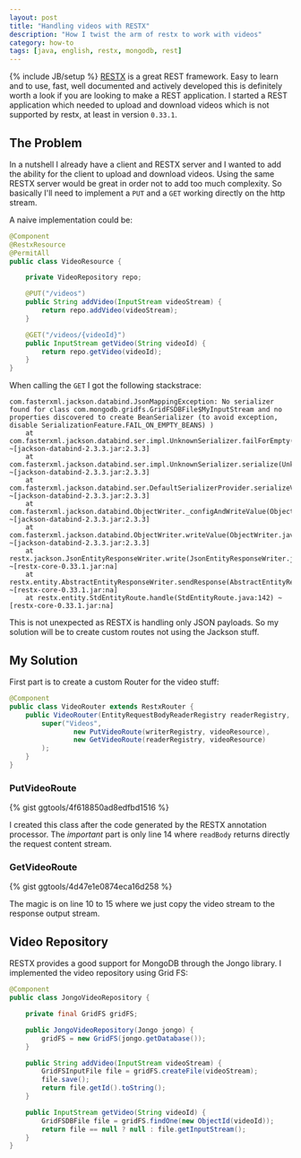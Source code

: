 ```yaml
---
layout: post
title: "Handling videos with RESTX"
description: "How I twist the arm of restx to work with videos"
category: how-to
tags: [java, english, restx, mongodb, rest]
---
```

{% include JB/setup %}
[RESTX](http://restx.io) is a great REST framework. Easy to learn and to use, fast, well documented and actively developed this is definitely worth a look if you are looking to make a REST application. I started a REST application which needed to upload and download videos which is not supported by restx, at least in version `0.33.1`.
<!--more-->

## The Problem

In a nutshell I already have a client and RESTX server and I wanted to add the ability for the client to upload and download videos. Using the same RESTX server would be great in order not to add too much complexity. So basically I'll need to implement a `PUT` and a `GET` working directly on the http stream.

A naive implementation could be:

```java
@Component
@RestxResource
@PermitAll
public class VideoResource {

    private VideoRepository repo;

    @PUT("/videos")
    public String addVideo(InputStream videoStream) {
        return repo.addVideo(videoStream);
    }

    @GET("/videos/{videoId}")
    public InputStream getVideo(String videoId) {
        return repo.getVideo(videoId);
    }
}
```

When calling the `GET` I got the following stackstrace:

```
com.fasterxml.jackson.databind.JsonMappingException: No serializer found for class com.mongodb.gridfs.GridFSDBFile$MyInputStream and no properties discovered to create BeanSerializer (to avoid exception, disable SerializationFeature.FAIL_ON_EMPTY_BEANS) )
	at com.fasterxml.jackson.databind.ser.impl.UnknownSerializer.failForEmpty(UnknownSerializer.java:59) ~[jackson-databind-2.3.3.jar:2.3.3]
	at com.fasterxml.jackson.databind.ser.impl.UnknownSerializer.serialize(UnknownSerializer.java:26) ~[jackson-databind-2.3.3.jar:2.3.3]
	at com.fasterxml.jackson.databind.ser.DefaultSerializerProvider.serializeValue(DefaultSerializerProvider.java:114) ~[jackson-databind-2.3.3.jar:2.3.3]
	at com.fasterxml.jackson.databind.ObjectWriter._configAndWriteValue(ObjectWriter.java:809) ~[jackson-databind-2.3.3.jar:2.3.3]
	at com.fasterxml.jackson.databind.ObjectWriter.writeValue(ObjectWriter.java:666) ~[jackson-databind-2.3.3.jar:2.3.3]
	at restx.jackson.JsonEntityResponseWriter.write(JsonEntityResponseWriter.java:30) ~[restx-core-0.33.1.jar:na]
	at restx.entity.AbstractEntityResponseWriter.sendResponse(AbstractEntityResponseWriter.java:35) ~[restx-core-0.33.1.jar:na]
	at restx.entity.StdEntityRoute.handle(StdEntityRoute.java:142) ~[restx-core-0.33.1.jar:na]
```

This is not unexpected as RESTX is handling only JSON payloads. So my solution will be to create custom routes not using the Jackson stuff.

## My Solution

First part is to create a custom Router for the video stuff:

```java
@Component
public class VideoRouter extends RestxRouter {
    public VideoRouter(EntityRequestBodyReaderRegistry readerRegistry, EntityResponseWriterRegistry writerRegistry, VideoResource videoResource) {
        super("Videos",
                new PutVideoRoute(writerRegistry, videoResource),
                new GetVideoRoute(readerRegistry, videoResource)
        );
    }
}
```

### PutVideoRoute

{% gist ggtools/4f618850ad8edfbd1516 %}

I created this class after the code generated by the RESTX annotation processor. The *important* part is only line 14 where `readBody` returns directly the request content stream.

### GetVideoRoute

{% gist ggtools/4d47e1e0874eca16d258 %}

The magic is on line 10 to 15 where we just copy the video stream to the response output stream.

## Video Repository

RESTX provides a good support for MongoDB through the Jongo library. I implemented the video repository using Grid FS:

```java
@Component
public class JongoVideoRepository {

    private final GridFS gridFS;

    public JongoVideoRepository(Jongo jongo) {
        gridFS = new GridFS(jongo.getDatabase());
    }

    public String addVideo(InputStream videoStream) {
        GridFSInputFile file = gridFS.createFile(videoStream);
        file.save();
        return file.getId().toString();
    }

    public InputStream getVideo(String videoId) {
        GridFSDBFile file = gridFS.findOne(new ObjectId(videoId));
        return file == null ? null : file.getInputStream();
    }
}
```
